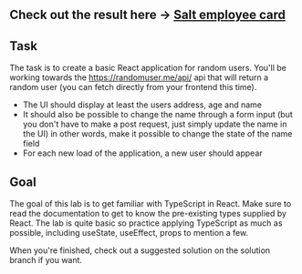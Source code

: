  ## Check out the result here ->  [Salt employee card](https://add-on-app.vercel.app/)

## Task

The task is to create a basic React application for random users. You'll be working towards the https://randomuser.me/api/ api that will return a random user (you can fetch directly from your frontend this time).

* The UI should display at least the users address, age and name
* It should also be possible to change the name through a form input (but you don't have to make a post request, just simply update the name in the UI) in other words, make it possible to change the state of the name field
* For each new load of the application, a new user should appear

## Goal

The goal of this lab is to get familiar with TypeScript in React. Make sure to read the documentation to get to know the pre-existing types supplied by React. The lab is quite basic so practice applying TypeScript as much as possible, including useState, useEffect, props to mention a few.

When you're finished, check out a suggested solution on the solution branch if you want.
